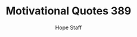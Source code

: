 ---
image: /assets/img/mq/mq_389_greene.png
title: Motivational Quotes 389
categories:
  - Motivational Quotes
author: Hope Staff
notes: Motivational Quotes 389
embed: >-
  EMBED_GOES_HERE
transcript: >-
  SOME LINES OF TEXT START HERE
---